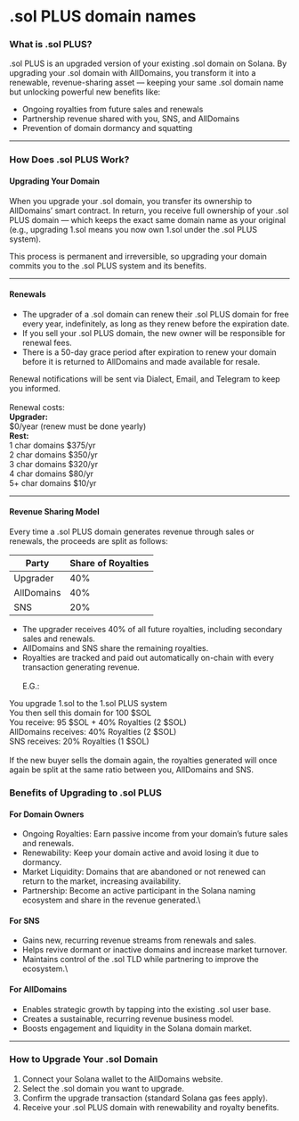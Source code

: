 # .sol PLUS domain names

### What is .sol PLUS?

.sol PLUS is an upgraded version of your existing .sol domain on Solana. By upgrading your .sol domain with AllDomains, you transform it into a renewable, revenue-sharing asset — keeping your same .sol domain name but unlocking powerful new benefits like:

* Ongoing royalties from future sales and renewals
* Partnership revenue shared with you, SNS, and AllDomains
* Prevention of domain dormancy and squatting

***

### How Does .sol PLUS Work?

#### Upgrading Your Domain

When you upgrade your .sol domain, you transfer its ownership to AllDomains’ smart contract. In return, you receive full ownership of your .sol PLUS domain — which keeps the exact same domain name as your original (e.g., upgrading 1.sol means you now own 1.sol under the .sol PLUS system).

This process is permanent and irreversible, so upgrading your domain commits you to the .sol PLUS system and its benefits.

***

#### Renewals

* The upgrader of a .sol domain can renew their .sol PLUS domain for free every year, indefinitely, as long as they renew before the expiration date.
* If you sell your .sol PLUS domain, the new owner will be responsible for renewal fees.
* There is a 50-day grace period after expiration to renew your domain before it is returned to AllDomains and made available for resale.

Renewal notifications will be sent via Dialect, Email, and Telegram to keep you informed.\
\
Renewal costs:\
**Upgrader:** \
$0/year (renew must be done yearly)\
**Rest:**\
1 char domains $375/yr\
2 char domains $350/yr\
3 char domains $320/yr\
4 char domains $80/yr\
5+ char domains $10/yr

***

#### Revenue Sharing Model

Every time a .sol PLUS domain generates revenue through sales or renewals, the proceeds are split as follows:

| **Party**  | **Share of Royalties** |
| ---------- | ---------------------- |
| Upgrader   | 40%                    |
| AllDomains | 40%                    |
| SNS        | 20%                    |

* The upgrader receives 40% of all future royalties, including secondary sales and renewals.
* AllDomains and SNS share the remaining royalties.
* Royalties are tracked and paid out automatically on-chain with every transaction generating revenue.\
  \
  E.G.:

You upgrade 1.sol to the 1.sol PLUS system\
You then sell this domain for 100 $SOL\
You receive: 95 $SOL + 40% Royalties (2 $SOL)\
AllDomains receives: 40% Royalties (2 $SOL)\
SNS receives: 20% Royalties (1 $SOL) \
\
If the new buyer sells the domain again, the royalties generated will once again be split at the same ratio between you, AllDomains and SNS.

### Benefits of Upgrading to .sol PLUS

#### For Domain Owners

* Ongoing Royalties: Earn passive income from your domain’s future sales and renewals.
* Renewability: Keep your domain active and avoid losing it due to dormancy.
* Market Liquidity: Domains that are abandoned or not renewed can return to the market, increasing availability.
* Partnership: Become an active participant in the Solana naming ecosystem and share in the revenue generated.\


#### For SNS

* Gains new, recurring revenue streams from renewals and sales.
* Helps revive dormant or inactive domains and increase market turnover.
* Maintains control of the .sol TLD while partnering to improve the ecosystem.\


#### For AllDomains

* Enables strategic growth by tapping into the existing .sol user base.
* Creates a sustainable, recurring revenue business model.
* Boosts engagement and liquidity in the Solana domain market.

***

### How to Upgrade Your .sol Domain

1. Connect your Solana wallet to the AllDomains website.
2. Select the .sol domain you want to upgrade.
3. Confirm the upgrade transaction (standard Solana gas fees apply).
4. Receive your .sol PLUS domain with renewability and royalty benefits.
